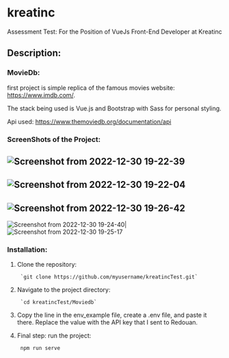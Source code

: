 # kreatinc
Assessment Test: For the Position of VueJs Front-End Developer at Kreatinc

## Description:
### MovieDb:

first project is simple replica of the famous movies website: https://www.imdb.com/.

The stack being used is Vue.js and Bootstrap with Sass for personal styling.

Api used: https://www.themoviedb.org/documentation/api
   
   ### ScreenShots of the Project:

![Screenshot from 2022-12-30 19-22-39](https://user-images.githubusercontent.com/59112376/210101564-1c6895eb-e4bc-43b5-8304-9c5c3d668e92.png)
-----------------------------------------------------------------------------------------------------------------------------------------------------------
![Screenshot from 2022-12-30 19-22-04](https://user-images.githubusercontent.com/59112376/210101684-bcaee5ac-b13a-4b67-9ba2-ba5135f40dda.png)
-----------------------------------------------------------------------------------------------------------------------------------------------------------
![Screenshot from 2022-12-30 19-26-42](https://user-images.githubusercontent.com/59112376/210101847-6edbe2c2-54e7-4709-b603-c8376b159f48.png)
-----------------------------------------------------------------------------------------------------------------------------------------------------------
![Screenshot from 2022-12-30 19-24-40](https://user-images.githubusercontent.com/59112376/210101574-69227afa-16e2-42e4-9b55-4d5bea7e02e4.png)|![Screenshot from 2022-12-30 19-25-17](https://user-images.githubusercontent.com/59112376/210101870-c8590b64-99ef-4514-b4e9-83d1ab1a987e.png)

   ### Installation:
1. Clone the repository: 

		`git clone https://github.com/myusername/kreatincTest.git`

2. Navigate to the project directory:

		`cd kreatincTest/Moviedb`

3. Copy the line in the env_example file, create a .env file, and paste it there. Replace the value with the API key that I sent to Redouan.

4. Final step: run the project:

		npm run serve
